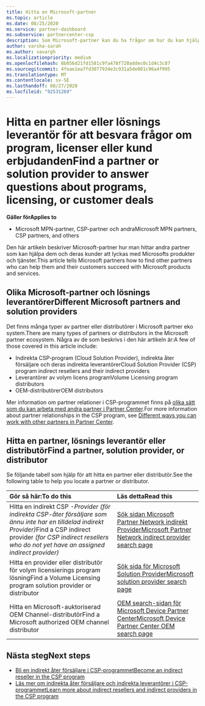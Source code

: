 ```yaml
---
title: Hitta en Microsoft-partner
ms.topic: article
ms.date: 08/25/2020
ms.service: partner-dashboard
ms.subservice: partnercenter-csp
description: Som Microsoft-partner kan du ha frågor om hur du kan hjälpa dina kunder eller vissa program. Hitta andra partner som kan hjälpa dig.
author: varsha-sarah
ms.author: vavargh
ms.localizationpriority: medium
ms.openlocfilehash: 8b056d21fd1581c9fa478f720addec0c1d4c3c87
ms.sourcegitcommit: 4feae1ea7fd3077934e3c931a5de801c96a4f995
ms.translationtype: MT
ms.contentlocale: sv-SE
ms.lasthandoff: 08/27/2020
ms.locfileid: "92531269"
---
```

# <a name="find-a-partner-or-solution-provider-to-answer-questions-about-programs-licensing-or-customer-deals"></a><span data-ttu-id="94679-104">Hitta en partner eller lösnings leverantör för att besvara frågor om program, licenser eller kund erbjudanden</span><span class="sxs-lookup"><span data-stu-id="94679-104">Find a partner or solution provider to answer questions about programs, licensing, or customer deals</span></span> 

<span data-ttu-id="94679-105">**Gäller för**</span><span class="sxs-lookup"><span data-stu-id="94679-105">**Applies to**</span></span>

- <span data-ttu-id="94679-106">Microsoft MPN-partner, CSP-partner och andra</span><span class="sxs-lookup"><span data-stu-id="94679-106">Microsoft MPN partners, CSP partners, and others</span></span>

<span data-ttu-id="94679-107">Den här artikeln beskriver Microsoft-partner hur man hittar andra partner som kan hjälpa dem och deras kunder att lyckas med Microsofts produkter och tjänster.</span><span class="sxs-lookup"><span data-stu-id="94679-107">This article tells Microsoft partners how to find other partners who can help them and their customers succeed with Microsoft products and services.</span></span>

## <a name="different-microsoft-partners-and-solution-providers"></a><span data-ttu-id="94679-108">Olika Microsoft-partner och lösnings leverantörer</span><span class="sxs-lookup"><span data-stu-id="94679-108">Different Microsoft partners and solution providers</span></span>

<span data-ttu-id="94679-109">Det finns många typer av partner eller distributörer i Microsoft partner eko system.</span><span class="sxs-lookup"><span data-stu-id="94679-109">There are many types of partners or distributors in the Microsoft partner ecosystem.</span></span> <span data-ttu-id="94679-110">Några av de som beskrivs i den här artikeln är:</span><span class="sxs-lookup"><span data-stu-id="94679-110">A few of those covered in this article include:</span></span>

- <span data-ttu-id="94679-111">Indirekta CSP-program (Cloud Solution Provider), indirekta åter försäljare och deras indirekta leverantörer</span><span class="sxs-lookup"><span data-stu-id="94679-111">Cloud Solution Provider (CSP) program indirect resellers and their indirect providers</span></span>
- <span data-ttu-id="94679-112">Leverantörer av volym licens program</span><span class="sxs-lookup"><span data-stu-id="94679-112">Volume Licensing program distributors</span></span>
- <span data-ttu-id="94679-113">OEM-distributörer</span><span class="sxs-lookup"><span data-stu-id="94679-113">OEM distributors</span></span>

<span data-ttu-id="94679-114">Mer information om partner relationer i CSP-programmet finns på [olika sätt som du kan arbeta med andra partner i Partner Center](work-with-other-partners.md).</span><span class="sxs-lookup"><span data-stu-id="94679-114">For more information about partner relationships in the CSP program, see [Different ways you can work with other partners in Partner Center](work-with-other-partners.md).</span></span>

## <a name="find-a-partner-solution-provider-or-distributor"></a><span data-ttu-id="94679-115">Hitta en partner, lösnings leverantör eller distributör</span><span class="sxs-lookup"><span data-stu-id="94679-115">Find a partner, solution provider, or distributor</span></span>

<span data-ttu-id="94679-116">Se följande tabell som hjälp för att hitta en partner eller distributör.</span><span class="sxs-lookup"><span data-stu-id="94679-116">See the following table to help you locate a partner or distributor.</span></span>

|<span data-ttu-id="94679-117">Gör så här:</span><span class="sxs-lookup"><span data-stu-id="94679-117">To do this</span></span>  | <span data-ttu-id="94679-118">Läs detta</span><span class="sxs-lookup"><span data-stu-id="94679-118">Read this</span></span>  |
|:------------------|:--------------- |
|<span data-ttu-id="94679-119">Hitta en indirekt CSP *-Provider (för indirekta CSP-åter försäljare som ännu inte har en tilldelad indirekt Provider)*</span><span class="sxs-lookup"><span data-stu-id="94679-119">Find a CSP indirect provider *(for CSP indirect resellers who do not yet have an assigned indirect provider)*</span></span> | [<span data-ttu-id="94679-120">Sök sidan Microsoft Partner Network indirekt Provider</span><span class="sxs-lookup"><span data-stu-id="94679-120">Microsoft Partner Network indirect provider search page</span></span>](https://partner.microsoft.com/membership/cloud-solution-provider/find-a-provider)  |
|<span data-ttu-id="94679-121">Hitta en provider eller distributör för volym licensierings program lösning</span><span class="sxs-lookup"><span data-stu-id="94679-121">Find a Volume Licensing program solution provider or distributor</span></span>  | [<span data-ttu-id="94679-122">Sök sida för Microsoft Solution Provider</span><span class="sxs-lookup"><span data-stu-id="94679-122">Microsoft solution provider search page</span></span>](https://www.microsoft.com/solution-providers/home)  |
|<span data-ttu-id="94679-123">Hitta en Microsoft-auktoriserad OEM Channel-distributör</span><span class="sxs-lookup"><span data-stu-id="94679-123">Find a Microsoft authorized OEM channel distributor</span></span>  | [<span data-ttu-id="94679-124">OEM search-sidan för Microsoft Device Partner Center</span><span class="sxs-lookup"><span data-stu-id="94679-124">Microsoft Device Partner Center OEM search page</span></span>](https://devicepartner.microsoft.com/connect/distributor)  |

## <a name="next-steps"></a><span data-ttu-id="94679-125">Nästa steg</span><span class="sxs-lookup"><span data-stu-id="94679-125">Next steps</span></span>

- [<span data-ttu-id="94679-126">Bli en indirekt åter försäljare i CSP-programmet</span><span class="sxs-lookup"><span data-stu-id="94679-126">Become an indirect reseller in the CSP program</span></span>](https://partner.microsoft.com/licensing)
- [<span data-ttu-id="94679-127">Läs mer om indirekta åter försäljare och indirekta leverantörer i CSP-programmet</span><span class="sxs-lookup"><span data-stu-id="94679-127">Learn more about indirect resellers and indirect providers in the CSP program</span></span>](work-with-other-partners.md)